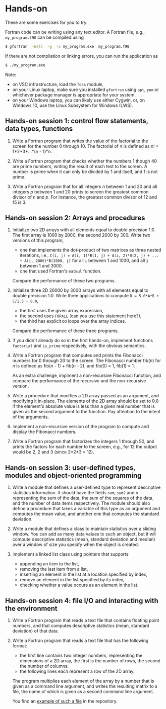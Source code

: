 # Hands-on

These are some exercises for you to try.

Fortran code can be writing using any text editor.  A Fortran file, e.g.,
`my_program.f90` can be compiled using
```bash
$ gfortran  -Wall  -g  -o my_program.exe  my_program.f90
```
If there are not compilation or linking errors, you can run the application as
```bash
$ ./my_program.exe
```

Note:

* on VSC infrastructure, load the `foss` module,
* on your Linux laptop, make sure you installed `gfortran` using `apt`, `yum` or
  whichever package manager is appropriate for your system.
* on your Windows laptop, you can likely use either Cygwin, or, on Windows 10,
  use the Linux Subsystem for Windows (LWS).


## Hands-on session 1: control flow statements, data types, functions

1. Write a Fortran program that writes the value of the factorial to the
   screen for the number 0 through 10.  The factorial of *n* is defined as
   *n*! = 1\*2\*3\*...\*(n - 1)\*n.

1. Write a Fortran program that checks whether the numbers 1 though 40 are prime
   numbers, writing the result of each test to the screen.  A number is prime when
   it can only be divided by 1 and itself, and 1 is not prime.

1. Write a Fortran program that for all integers *n* between 1 and 20 and all integers
   *p* between 1 and 20 prints to screen the greatest common divisor of *n* and *p*.
   For instance, the greatest common divisor of 12 and 15 is 3.


## Hands-on session 2: Arrays and procedures

1. Initialize two 2D arrays with all elements equal to double precision 1.0.
   The first array is 1000 by 2000, the second 2000 by 300.  Write two versions
   of this program,
   * one that implements the dot-product of two matrices as three nested iterations, i.e.,
   `C(i, j) = A(i, 1)*B(1, j) + A(i, 2)*B(2, j) + ... + A(i, 2000)*B(2000, j)` for
   all `i` between 1 and 1000, and all `j` between 1 and 3000.
   * one that used Fortran's `matmul` function.

   Compare the performance of these two programs.

1. Initialize three 2D 20000 by 3000 arrays with all elements equal to double
   precision 1.0.  Write three applications to compute `D = 5.0*A*B + C/1.5 + 8.0`,
   * the first uses the given array expression,
   * the second uses `FORALL` (can you use this statement here?),
   * the third has explicit `DO` loops over the array indices.

   Compare the performance of these three programs.

1. If you didn't already do so in the first hands-on, implement functions `factorial`
   and `is_prime` respectively,  with the obvious semantics.

1. Write a Fortran program that computes and prints the Fibonacci numbers for 0
   through 20 to the screen.  The Fibonacci number fib(*n*) for *n* is defined as
   fib(*n* - 1) + fib(*n* - 2), and fib(0) = 1, fib(1) = 1.

   As an extra challenge, implment a non-recursive Fibonacci function, and compare
   the performance of the recursive and the non-recursive version.

1. Write a procedure that modifies a 2D array passed as an argument, and modifying
   it in-place.  The elements of the 2D array should be set to 0.0 if the element's
   absolute value is less than a given real number that is given as the second
   argument to the function.  Pay attention to the intent of the arguments.

1. Implement a non-recursive version of the program to compute and display the
   Fibonacci numbers.

1. Write a Fortran program that factorizes the integers 1 through 50, and prints
   the factors for each number to the screen, e.g., for 12 the output would be
   2, 2 and 3 (since 2\*2\*3 = 12).


## Hands-on session 3: user-defined types, modules and object-oriented programming

1. Write a module that defines a user-defined type to represent descriptive
   statistics information.  It should have the fields `sum`, `sum2` and `n`
   representing the sum of the data, the sum of the squares of the data, and
   the number of data items respectively.  The module should also define
   a procedure that takes a variable of this type as an argument and computes
   the mean value, and another one that computes the standard deviation.

1. Write a module that defines a class to maintain statistics over a sliding
   window.  You can add as many data values to such an object, but it will
   compute descriptive statistics (mean, standard deviation and median) over
    a window of size you specify when the object is created.

1. Implement a linked list class using pointers that supports
   * appending an item to the list,
   * removing the last item from a list,
   * inserting an element in the list at a location specified by index,
   * remove an element in the list specified by its index,
   * checking whether a value occurs as an element in the list.


## Hands-on session 4: file I/O and interacting with the environment

1. Write a Fortran program that reads a text file that contains floating point
   numbers, and that computes descriptive statistics (mean, standard deviation) of
   that data.

1. Write a Fortran program that reads a text file that has the following format:
   * the first line contains two integer numbers, representing the dimensions
     of a 2D array, the first is the number of rows, the second the number of
     columns.
   * the following lines each represent a row of the 2D array.

   The program multiplies each element of the array by a number that is given as
   a command line argument, and writes the resulting matrix to a file, the name of
   which is given as a second command line argument.

   You find an
   [example of such a file](https://github.com/gjbex/Fortran-for-programmers/blob/master/hands-on/IO/matrix.txt)
    in the repository.
